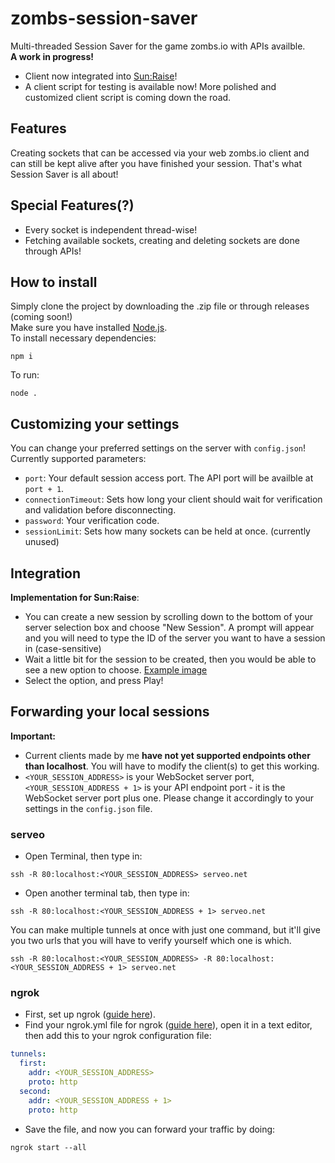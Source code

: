 # zombs-session-saver
Multi-threaded Session Saver for the game zombs.io with APIs availble. <br>
**A work in progress!** 
- Client now integrated into [Sun:Raise](https://greasyfork.org/en/scripts/467381-sun-raise-zombs-io)!
- A client script for testing is available now! More polished and customized client script is coming down the road.

## Features
Creating sockets that can be accessed via your web zombs.io client and can still be kept alive after you have finished your session. That's what Session Saver is all about!

## Special Features(?)
- Every socket is independent thread-wise!
- Fetching available sockets, creating and deleting sockets are done through APIs!

## How to install
Simply clone the project by downloading the .zip file or through releases (coming soon!) <br>
Make sure you have installed [Node.js](https://nodejs.org/en/download/prebuilt-installer). <br>
To install necessary dependencies:
```
npm i 
```
To run:
```
node .
```

## Customizing your settings
You can change your preferred settings on the server with `config.json`! Currently supported parameters:
- `port`: Your default session access port. The API port will be availble at `port + 1`.
- `connectionTimeout`: Sets how long your client should wait for verification and validation before disconnecting.
- `password`: Your verification code.
- `sessionLimit`: Sets how many sockets can be held at once. (currently unused)

## Integration
**Implementation for Sun:Raise**:
- You can create a new session by scrolling down to the bottom of your server selection box and choose "New Session". A prompt will appear and you will need to type the ID of the server you want to have a session in (case-sensitive)
- Wait a little bit for the session to be created, then you would be able to see a new option to choose. [Example image](https://github.com/AyuBloom/zombs-session-saver/assets/85625843/7d1613ae-b05b-4086-9144-5f2bac7b5a52)
- Select the option, and press Play!

## Forwarding your local sessions
**Important:**
- Current clients made by me **have not yet supported endpoints other than localhost**. You will have to modify the client(s) to get this working.
- `<YOUR_SESSION_ADDRESS>` is your WebSocket server port, `<YOUR_SESSION_ADDRESS + 1>` is your API endpoint port - it is the WebSocket server port plus one. Please change it accordingly to your settings in the `config.json` file. 
### serveo
- Open Terminal, then type in:
```
ssh -R 80:localhost:<YOUR_SESSION_ADDRESS> serveo.net
```
- Open another terminal tab, then type in:
```
ssh -R 80:localhost:<YOUR_SESSION_ADDRESS + 1> serveo.net
```
You can make multiple tunnels at once with just one command, but it'll give you two urls that you will have to verify yourself which one is which.
```
ssh -R 80:localhost:<YOUR_SESSION_ADDRESS> -R 80:localhost:<YOUR_SESSION_ADDRESS + 1> serveo.net
```
### ngrok
- First, set up ngrok ([guide here](https://dashboard.ngrok.com/get-started/setup/)).
- Find your ngrok.yml file for ngrok ([guide here](https://ngrok.com/docs/agent/config/)), open it in a text editor, then add this to your ngrok configuration file:
```yml
tunnels:
  first:
    addr: <YOUR_SESSION_ADDRESS>      
    proto: http    
  second:
    addr: <YOUR_SESSION_ADDRESS + 1> 
    proto: http
```
- Save the file, and now you can forward your traffic by doing:
```
ngrok start --all
```

